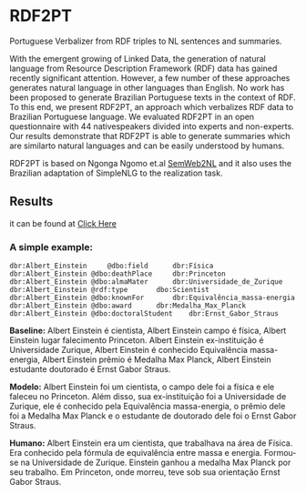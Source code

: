 # RDF2PT

Portuguese Verbalizer from RDF triples to NL sentences and summaries.

With the emergent growing of Linked Data, the generation of natural language from Resource Description Framework (RDF) data has gained recently significant attention. However, a few number of these approaches generates natural language in other languages than English. No work has been proposed to generate Brazilian Portuguese texts in the context of RDF. To this end, we present RDF2PT, an approach which verbalizes RDF data to Brazilian Portuguese language. We evaluated RDF2PT in an open questionnaire with 44 nativespeakers divided into experts and non-experts. Our results demonstrate that RDF2PT is able to generate summaries which are similarto natural languages and can be easily understood by humans.

RDF2PT is based on Ngonga Ngomo et.al <a href="https://github.com/SmartDataAnalytics/SemWeb2NL">SemWeb2NL</a> and it also uses the Brazilian adaptation of SimpleNLG to the realization task.

## Results

it can be found at <a href="http://tinyurl.com/ya2hm2vr">Click Here</a>


### A simple example: 

```
dbr:Albert_Einstein 	@dbo:field		dbr:Física
dbr:Albert_Einstein	@dbo:deathPlace		dbr:Princeton
dbr:Albert_Einstein	@dbo:almaMater		dbr:Universidade_de_Zurique
dbr:Albert_Einstein	@rdf:type		dbo:Scientist
dbr:Albert_Einstein	@dbo:knownFor		dbr:Equivalência_massa-energia
dbr:Albert_Einstein	@dbo:award		dbr:Medalha_Max_Planck
dbr:Albert_Einstein	@dbo:doctoralStudent	dbr:Ernst_Gabor_Straus
```
	
**Baseline:** Albert Einstein é cientista, Albert Einstein campo é física, Albert Einstein lugar falecimento Princeton. Albert Einstein ex-instituição é Universidade Zurique, Albert Einstein é conhecido Equivalência massa-energia, Albert Einstein prêmio é Medalha Max Planck, Albert Einstein estudante doutorado é Ernst Gabor Straus.

**Modelo:** Albert Einstein foi um cientista, o campo dele foi a física e ele faleceu no Princeton. Além disso, sua ex-instituição foi a Universidade de Zurique, ele é conhecido pela Equivalência massa-energia, o prêmio dele foi a Medalha Max Planck e o estudante de doutorado dele foi o Ernst Gabor Straus.

**Humano:** Albert Einstein era um cientista, que trabalhava na área de Física. Era conhecido pela fórmula de equivalência entre massa e energia. Formou-se na Universidade de Zurique. Einstein ganhou a medalha Max Planck por seu trabalho. Em Princeton, onde morreu, teve sob sua orientação Ernst Gabor Straus.
